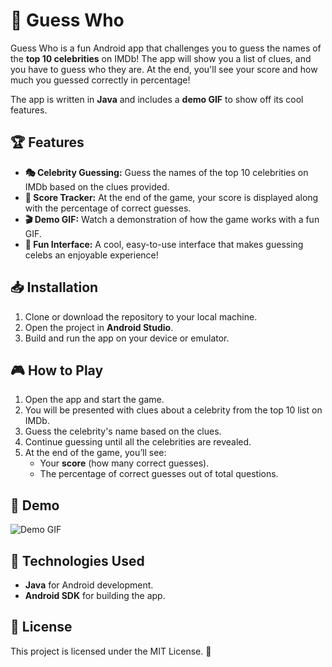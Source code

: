 # 🤩 Guess Who

Guess Who is a fun Android app that challenges you to guess the names of the **top 10 celebrities** on IMDb! The app will show you a list of clues, and you have to guess who they are. At the end, you'll see your score and how much you guessed correctly in percentage! 

The app is written in **Java** and includes a **demo GIF** to show off its cool features.

## 🏆 Features

- **🎭 Celebrity Guessing:** Guess the names of the top 10 celebrities on IMDb based on the clues provided.
- **📝 Score Tracker:** At the end of the game, your score is displayed along with the percentage of correct guesses.
- **🎬 Demo GIF:** Watch a demonstration of how the game works with a fun GIF.
- **🎉 Fun Interface:** A cool, easy-to-use interface that makes guessing celebs an enjoyable experience!

## 📥 Installation

1. Clone or download the repository to your local machine.
2. Open the project in **Android Studio**.
3. Build and run the app on your device or emulator.

## 🎮 How to Play

1. Open the app and start the game.
2. You will be presented with clues about a celebrity from the top 10 list on IMDb.
3. Guess the celebrity's name based on the clues.
4. Continue guessing until all the celebrities are revealed.
5. At the end of the game, you’ll see:
   - Your **score** (how many correct guesses).
   - The percentage of correct guesses out of total questions.

## 🎥 Demo

![Demo GIF](demo.gif)

## 🔧 Technologies Used

- **Java** for Android development.
- **Android SDK** for building the app.

## 📝 License

This project is licensed under the MIT License. 🎉

